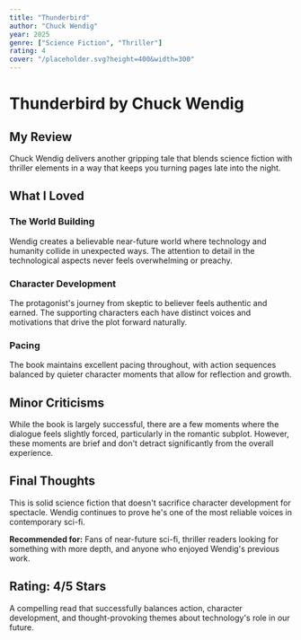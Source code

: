 ```yaml
---
title: "Thunderbird"
author: "Chuck Wendig"
year: 2025
genre: ["Science Fiction", "Thriller"]
rating: 4
cover: "/placeholder.svg?height=400&width=300"
---
```


# Thunderbird by Chuck Wendig

## My Review

Chuck Wendig delivers another gripping tale that blends science fiction with thriller elements in a way that keeps you turning pages late into the night.

## What I Loved

### The World Building
Wendig creates a believable near-future world where technology and humanity collide in unexpected ways. The attention to detail in the technological aspects never feels overwhelming or preachy.

### Character Development
The protagonist's journey from skeptic to believer feels authentic and earned. The supporting characters each have distinct voices and motivations that drive the plot forward naturally.

### Pacing
The book maintains excellent pacing throughout, with action sequences balanced by quieter character moments that allow for reflection and growth.

## Minor Criticisms

While the book is largely successful, there are a few moments where the dialogue feels slightly forced, particularly in the romantic subplot. However, these moments are brief and don't detract significantly from the overall experience.

## Final Thoughts

This is solid science fiction that doesn't sacrifice character development for spectacle. Wendig continues to prove he's one of the most reliable voices in contemporary sci-fi.

**Recommended for:** Fans of near-future sci-fi, thriller readers looking for something with more depth, and anyone who enjoyed Wendig's previous work.

## Rating: 4/5 Stars

A compelling read that successfully balances action, character development, and thought-provoking themes about technology's role in our future.

